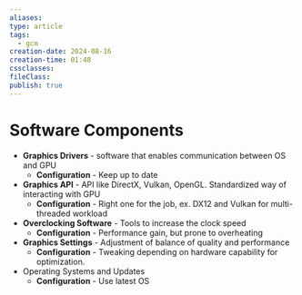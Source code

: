 ```yaml
---
aliases: 
type: article
tags:
  - gcm
creation-date: 2024-08-16
creation-time: 01:48
cssclasses: 
fileClass: 
publish: true
---
```

# Software Components
- **Graphics Drivers** - software that enables communication between OS and GPU
	- **Configuration** - Keep up to date
- **Graphics API** - API like DirectX, Vulkan, OpenGL. Standardized way of interacting with GPU
	- **Configuration** - Right one for the job, ex. DX12 and Vulkan for multi-threaded workload
- **Overclocking Software** - Tools to increase the clock speed
	- **Configuration** - Performance gain, but prone to overheating
- **Graphics Settings** - Adjustment of balance of quality and performance
	- **Configuration** - Tweaking depending on hardware capability for optimization.
- Operating Systems and Updates
	- **Configuration** - Use latest OS